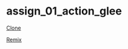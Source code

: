 # assign_01_action_glee

[Clone](https://kiigri.itch.io/quack-quack-die)

[Remix](https://kiigri.itch.io/quack-quack-die-remix)
